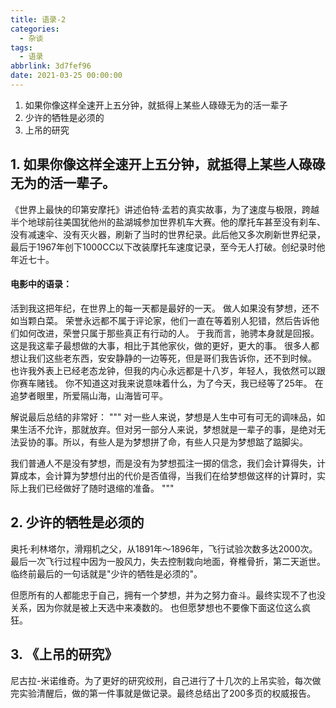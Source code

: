 ```yaml
---
title: 语录-2
categories:
  - 杂谈
tags:
  - 语录
abbrlink: 3d7fef96
date: 2021-03-25 00:00:00
---
```


1. 如果你像这样全速开上五分钟，就抵得上某些人碌碌无为的活一辈子
2. 少许的牺牲是必须的
3. 上吊的研究

<!-- more -->

## 1. 如果你像这样全速开上五分钟，就抵得上某些人碌碌无为的活一辈子。
《世界上最快的印第安摩托》讲述伯特·孟若的真实故事，为了速度与极限，跨越半个地球前往美国犹他州的盐湖城参加世界机车大赛。他的摩托车甚至没有刹车、没有减速伞、没有灭火器，刷新了当时的世界纪录。此后他又多次刷新世界纪录，最后于1967年创下1000CC以下改装摩托车速度记录，至今无人打破。创纪录时他年近七十。

#### 电影中的语录：
活到我这把年纪，在世界上的每一天都是最好的一天。
做人如果没有梦想，还不如当颗白菜。
荣誉永远都不属于评论家，他们一直在等着别人犯错，然后告诉他们如何改进，荣誉只属于那些真正有行动的人。
于我而言，驰骋本身就是回报。
这是我这辈子最想做的大事，相比于其他家伙，做的更好，更大的事。
很多人都想让我们这些老东西，安安静静的一边等死，但是哥们我告诉你，还不到时候。
也许我外表上已经老态龙钟，但我的内心永远都是十八岁，年轻人，我依然可以跟你赛车赌钱。
你不知道这对我来说意味着什么，为了今天，我已经等了25年。
在追梦者眼里，所爱隔山海，山海皆可平。

解说最后总结的非常好：
"""
对一些人来说，梦想是人生中可有可无的调味品，如果生活不允许，那就放弃。但对另一部分人来说，梦想就是一辈子的事，是绝对无法妥协的事。所以，有些人是为梦想拼了命，有些人只是为梦想踮了踮脚尖。

我们普通人不是没有梦想，而是没有为梦想孤注一掷的信念，我们会计算得失，计算成本，会计算为梦想付出的代价是否值得，当我们在给梦想做这样的计算时，实际上我们已经做好了随时退缩的准备。
"""

## 2. 少许的牺牲是必须的
奥托·利林塔尔，滑翔机之父，从1891年～1896年，飞行试验次数多达2000次。最后一次飞行过程中因为一股风力，失去控制栽向地面，脊椎骨折，第二天逝世。临终前最后的一句话就是"少许的牺牲是必须的"。

但愿所有的人都能忠于自己，拥有一个梦想，并为之努力奋斗。最终实现不了也没关系，因为你就是被上天选中来凑数的。
也但愿梦想也不要像下面这位这么疯狂。

## 3. 《上吊的研究》
尼古拉-米诺维奇。为了更好的研究绞刑，自己进行了十几次的上吊实验，每次做完实验清醒后，做的第一件事就是做记录。最终总结出了200多页的权威报告。